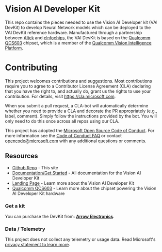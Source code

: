 
# Vision AI Developer Kit

This repo contains the pieces needed to use the Vision AI Developer kit (VAI DevKit) to develop Neural Network models which can be deployed to the VAI DevKit reference hardware. Manufactured through a partnership between [Altek](http://www.altek.com.tw/en-global/news/detail/127) and [eInfochips](https://www.einfochips.com/partnerships-and-alliances/digital-partnerships/microsoft/), the VAI DevKit is based on the [Qualcomm QCS603](https://www.qualcomm.com/products/vision-intelligence-300-platform) chipset, which is a member of the [Qualcomm Vision Intelligence Platform](https://developer.qualcomm.com/hardware/vertical-platforms/vision-intelligence-platform).
# Contributing

This project welcomes contributions and suggestions.  Most contributions require you to agree to a
Contributor License Agreement (CLA) declaring that you have the right to, and actually do, grant us
the rights to use your contribution. For details, visit https://cla.microsoft.com.

When you submit a pull request, a CLA-bot will automatically determine whether you need to provide
a CLA and decorate the PR appropriately (e.g., label, comment). Simply follow the instructions
provided by the bot. You will only need to do this once across all repos using our CLA.

This project has adopted the [Microsoft Open Source Code of Conduct](https://opensource.microsoft.com/codeofconduct/).
For more information see the [Code of Conduct FAQ](https://opensource.microsoft.com/codeofconduct/faq/) or
contact [opencode@microsoft.com](mailto:opencode@microsoft.com) with any additional questions or comments.
## Resources

* [Github Repo](https://github.com/Microsoft/vision-ai-developer-kit) - This site
* [Documentation/Get Started](https://aka.ms/VAIDKGetStarted) - All documentation for the Vision AI Developer Kit
* [Landing Page](https://aka.ms/VisionAIDevKit) - Learn more about the Vision AI Developer Kit
* [Qualcomm QCS603](https://www.qualcomm.com/products/vision-intelligence-300-platform) - Learn more about the chipset powering the Vision AI Developer Kit hardware

### Get a kit

You can purchase the DevKit from: **[Arrow Electronics](https://www.arrow.com/en/products/eic-ms-vision-500/einfochips-limited)**.

### Data / Telemetry
This project does not collect any telemetry or usage data. Read Microsoft's [privacy statement to learn more](https://privacy.microsoft.com/en-us/privacystatement).  
